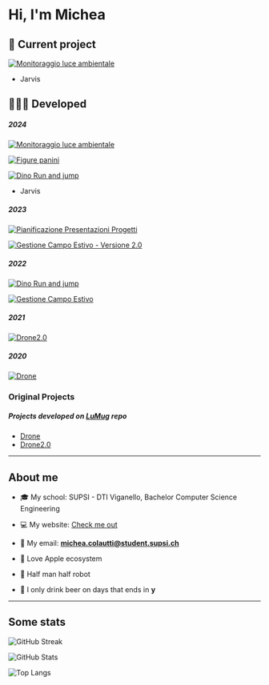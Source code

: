 # Hi, I'm Michea

## 🔧 Current project


[![Monitoraggio luce ambientale](https://github-readme-stats.vercel.app/api/pin/?username=MicheaColautti&repo=MovieStat)](https://github.com/MicheaColautti/MovieStat/settings)

- Jarvis



## 👨🏼‍💻 Developed 


##### 2024
[![Monitoraggio luce ambientale](https://github-readme-stats.vercel.app/api/pin/?username=MicheaColautti&repo=MonitoraggioLuceAmbientale)](https://github.com/MicheaColautti/MonitoraggioLuceAmbientale)

[![Figure panini](https://github-readme-stats.vercel.app/api/pin/?username=MicheaColautti&repo=FigurePanini)](https://github.com/MicheaColautti/FigurePanini/settings)

[![Dino Run and jump](https://github-readme-stats.vercel.app/api/pin/?username=MicheaColautti&repo=dino-run-and-jump)](https://github.com/MicheaColautti/dino-run-and-jump)

- Jarvis
 


##### 2023 
[![Pianificazione Presentazioni Progetti](https://github-readme-stats.vercel.app/api/pin/?username=MicheaColautti&repo=PianificazionePresentazioniProgetti)](https://github.com/MicheaColautti/PianificazionePresentazioniProgetti)

[![Gestione Campo Estivo - Versione 2.0](https://github-readme-stats.vercel.app/api/pin/?username=MicheaColautti&repo=GestioneCampoEstivoV2)](https://github.com/MicheaColautti/GestioneCampoEstivoV2)


##### 2022
[![Dino Run and jump](https://github-readme-stats.vercel.app/api/pin/?username=MicheaColautti&repo=dino-run-and-jump)](https://github.com/MicheaColautti/dino-run-and-jump)

[![Gestione Campo Estivo](https://github-readme-stats.vercel.app/api/pin/?username=MicheaColautti&repo=GestioneCampoEstivo)](https://github.com/MicheaColautti/GestioneCampoEstivo)



##### 2021
[![Drone2.0](https://github-readme-stats.vercel.app/api/pin/?username=MicheaColautti&repo=Drone-2.0)](https://github.com/MicheaColautti/Drone2.0)

##### 2020
[![Drone](https://github-readme-stats.vercel.app/api/pin/?username=MicheaColautti&repo=Drone)](https://github.com/MicheaColautti/Drone)

### Original Projects


##### Projects developed on [LuMug](https://github.com/LuMug) repo
- [Drone](https://github.com/LuMug/Drone)
- [Drone2.0](https://github.com/LuMug/Drone-2.0)


<hr>


## About me 

- 🎓 My school:           SUPSI - DTI Viganello, Bachelor Computer Science Engineering
- 💻 My website:          [Check me out](http://samtinfo.ch/18colmic/)
- 📧 My email:	          **michea.colautti@student.supsi.ch**

- 🍎 Love Apple ecosystem 
- 🦾 Half man half robot 
- 🍺 I only drink beer on days that ends in **y** 


<hr>

## Some stats

![GitHub Streak](http://github-readme-streak-stats.herokuapp.com?user=MicheaColautti&theme=radical)

![GitHub Stats](https://github-readme-stats.vercel.app/api?username=MicheaColautti&theme=radical&show_icons=true&include_all_commits=true&)

![Top Langs](https://github-readme-stats.vercel.app/api/top-langs/?username=MicheaColautti&layout=compact&theme=radical&show_icons=true&langs_count=10)


